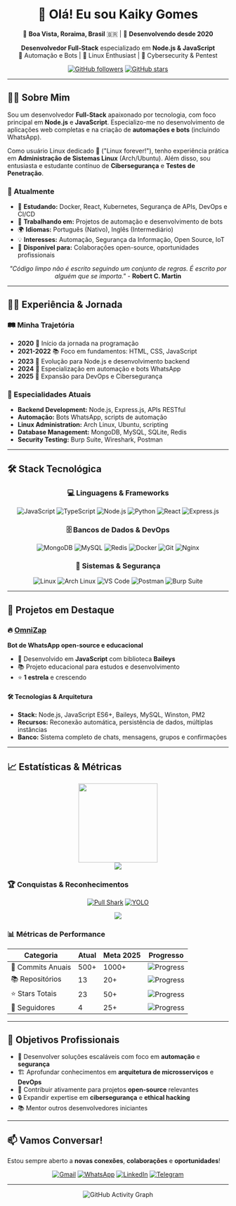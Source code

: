 <div align="center">

# 👋 Olá! Eu sou Kaiky Gomes

📍 **Boa Vista, Roraima, Brasil** 🇧🇷 | 🚀 **Desenvolvendo desde 2020**

**Desenvolvedor Full-Stack** especializado em **Node.js & JavaScript**  
🤖 Automação e Bots | 🐧 Linux Enthusiast | 🔐 Cybersecurity & Pentest

[![GitHub followers](https://img.shields.io/github/followers/kaikygr?style=social)](https://github.com/kaikygr)
[![GitHub stars](https://img.shields.io/github/stars/kaikygr?style=social)](https://github.com/kaikygr)

</div>

---

## 🧑‍💻 Sobre Mim

Sou um desenvolvedor **Full-Stack** apaixonado por tecnologia, com foco principal em **Node.js** e **JavaScript**. Especializo-me no desenvolvimento de aplicações web completas e na criação de **automações e bots** (incluindo WhatsApp). 

Como usuário Linux dedicado 🐧 ("Linux forever!"), tenho experiência prática em **Administração de Sistemas Linux** (Arch/Ubuntu). Além disso, sou entusiasta e estudante contínuo de **Cibersegurança** e **Testes de Penetração**.

### 🎯 Atualmente

- 🌱 **Estudando:** Docker, React, Kubernetes, Segurança de APIs, DevOps e CI/CD
- 🔭 **Trabalhando em:** Projetos de automação e desenvolvimento de bots
- 🌍 **Idiomas:** Português (Nativo), Inglês (Intermediário)
- 💡 **Interesses:** Automação, Segurança da Informação, Open Source, IoT
- 🤝 **Disponível para:** Colaborações open-source, oportunidades profissionais

<div align="center">

*"Código limpo não é escrito seguindo um conjunto de regras. É escrito por alguém que se importa."* - **Robert C. Martin**

</div>

---



## 👨‍💼 Experiência & Jornada

### 🛤️ Minha Trajetória
- **2020** 🚀 Início da jornada na programação
- **2021-2022** 📚 Foco em fundamentos: HTML, CSS, JavaScript
- **2023** 🌱 Evolução para Node.js e desenvolvimento backend
- **2024** 🤖 Especialização em automação e bots WhatsApp
- **2025** 🔐 Expansão para DevOps e Cibersegurança

### 🎯 Especialidades Atuais
- **Backend Development:** Node.js, Express.js, APIs RESTful
- **Automação:** Bots WhatsApp, scripts de automação
- **Linux Administration:** Arch Linux, Ubuntu, scripting
- **Database Management:** MongoDB, MySQL, SQLite, Redis
- **Security Testing:** Burp Suite, Wireshark, Postman

---

## 🛠️ Stack Tecnológica

<div align="center">

### 💻 Linguagens & Frameworks
![JavaScript](https://img.shields.io/badge/JavaScript-F7DF1E?style=for-the-badge&logo=javascript&logoColor=black)
![TypeScript](https://img.shields.io/badge/TypeScript-007ACC?style=for-the-badge&logo=typescript&logoColor=white)
![Node.js](https://img.shields.io/badge/Node.js-339933?style=for-the-badge&logo=nodedotjs&logoColor=white)
![Python](https://img.shields.io/badge/Python-3776AB?style=for-the-badge&logo=python&logoColor=white)
![React](https://img.shields.io/badge/React-20232A?style=for-the-badge&logo=react&logoColor=61DAFB)
![Express.js](https://img.shields.io/badge/Express.js-404D59?style=for-the-badge)

### 🗄️ Bancos de Dados & DevOps
![MongoDB](https://img.shields.io/badge/MongoDB-47A248?style=for-the-badge&logo=mongodb&logoColor=white)
![MySQL](https://img.shields.io/badge/MySQL-4479A1?style=for-the-badge&logo=mysql&logoColor=white)
![Redis](https://img.shields.io/badge/Redis-DC382D?style=for-the-badge&logo=redis&logoColor=white)
![Docker](https://img.shields.io/badge/Docker-2496ED?style=for-the-badge&logo=docker&logoColor=white)
![Git](https://img.shields.io/badge/Git-F05032?style=for-the-badge&logo=git&logoColor=white)
![Nginx](https://img.shields.io/badge/Nginx-009639?style=for-the-badge&logo=nginx&logoColor=white)

### 🐧 Sistemas & Segurança
![Linux](https://img.shields.io/badge/Linux-FCC624?style=for-the-badge&logo=linux&logoColor=black)
![Arch Linux](https://img.shields.io/badge/Arch_Linux-1793D1?style=for-the-badge&logo=archlinux&logoColor=white)
![VS Code](https://img.shields.io/badge/VS_Code-007ACC?style=for-the-badge&logo=visualstudiocode&logoColor=white)
![Postman](https://img.shields.io/badge/Postman-FF6C37?style=for-the-badge&logo=postman&logoColor=white)
![Burp Suite](https://img.shields.io/badge/Burp_Suite-FF6633?style=for-the-badge&logo=burpsuite&logoColor=white)

</div>

---

## 🚀 Projetos em Destaque

### 🔥 [OmniZap](https://github.com/Kaikygr/omnizap)
**Bot de WhatsApp open-source e educacional**
- 🤖 Desenvolvido em **JavaScript** com biblioteca **Baileys**
- 📚 Projeto educacional para estudos e desenvolvimento
- ⭐ **1 estrela** e crescendo

#### 🛠️ Tecnologias & Arquitetura
- **Stack:** Node.js, JavaScript ES6+, Baileys, MySQL, Winston, PM2
- **Recursos:** Reconexão automática, persistência de dados, múltiplas instâncias
- **Banco:** Sistema completo de chats, mensagens, grupos e confirmações

---

## 📈 Estatísticas & Métricas

<div align="center">
  <img height="180em" src="https://github-readme-stats.vercel.app/api/top-langs/?username=kaikygr&layout=compact&langs_count=8&theme=radical&hide_border=true" />
</div>

<div align="center">
  <img src="https://github-readme-streak-stats.herokuapp.com/?user=kaikygr&theme=radical&hide_border=true" />
</div>

### 🏆 Conquistas & Reconhecimentos
<div align="center">
  
[![Pull Shark](https://img.shields.io/badge/Pull%20Shark%20x2-FF6B35?style=for-the-badge&logo=github&logoColor=white)](https://github.com/kaikygr) [![YOLO](https://img.shields.io/badge/YOLO-00D4AA?style=for-the-badge&logo=github&logoColor=white)](https://github.com/kaikygr)

<img src="https://github-profile-trophy.vercel.app/?username=kaikygr&theme=dracula&no-frame=true&no-bg=true&margin-w=15" />

</div>

### 📊 Métricas de Performance

<div align="center">

| Categoria | Atual | Meta 2025 | Progresso |
|-----------|-------|-----------|-----------|
| 📝 Commits Anuais | 500+ | 1000+ | ![Progress](https://img.shields.io/badge/-50%25-yellow?style=flat-square) |
| 📚 Repositórios | 13 | 20+ | ![Progress](https://img.shields.io/badge/-65%25-yellowgreen?style=flat-square) |
| ⭐ Stars Totais | 23 | 50+ | ![Progress](https://img.shields.io/badge/-46%25-yellow?style=flat-square) |
| 👥 Seguidores | 4 | 25+ | ![Progress](https://img.shields.io/badge/-16%25-orange?style=flat-square) |

</div>

---

## 🎯 Objetivos Profissionais

- 🚀 Desenvolver soluções escaláveis com foco em **automação** e **segurança**
- 🏗️ Aprofundar conhecimentos em **arquitetura de microsserviços** e **DevOps**
- 🌟 Contribuir ativamente para projetos **open-source** relevantes
- 🔒 Expandir expertise em **cibersegurança** e **ethical hacking**
- 📚 Mentor outros desenvolvedores iniciantes

---

## 📫 Vamos Conversar!

Estou sempre aberto a **novas conexões**, **colaborações** e **oportunidades**!

<div align="center">

[![Gmail](https://img.shields.io/badge/Gmail-D14836?style=for-the-badge&logo=gmail&logoColor=white)](mailto:kaikygomesribeiroof@gmail.com)
[![WhatsApp](https://img.shields.io/badge/WhatsApp-25D366?style=for-the-badge&logo=whatsapp&logoColor=white)](https://wa.me/5595991264582)
[![LinkedIn](https://img.shields.io/badge/LinkedIn-0077B5?style=for-the-badge&logo=linkedin&logoColor=white)](https://linkedin.com/in/kaikygr)
[![Telegram](https://img.shields.io/badge/Telegram-2CA5E0?style=for-the-badge&logo=telegram&logoColor=white)](https://t.me/kaikygr)

</div>

---

<div align="center">

![GitHub Activity Graph](https://github-readme-activity-graph.vercel.app/graph?username=kaikygr&theme=dracula&hide_border=true)

</div>


